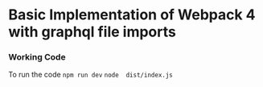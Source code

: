 # Basic Implementation of Webpack 4 with graphql file imports
### Working Code

To run the code
`npm run dev`
`node  dist/index.js`